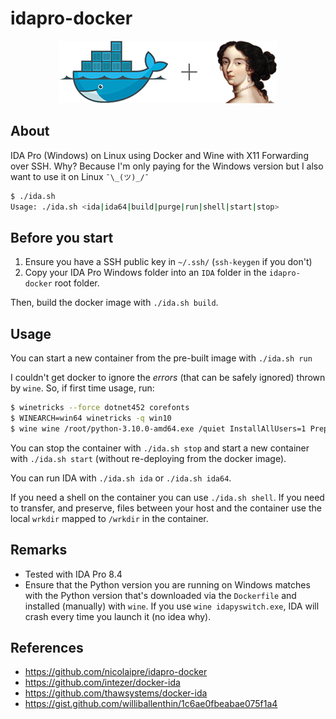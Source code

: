 # idapro-docker

<p align="center"><img src="wrkdir/docker-ida.png"></p>

## About

IDA Pro (Windows) on Linux using Docker and Wine with X11 Forwarding over SSH. Why? Because I'm only paying for the Windows version but I also want to use it on Linux `¯\_(ツ)_/¯`

```bash
$ ./ida.sh
Usage: ./ida.sh <ida|ida64|build|purge|run|shell|start|stop>
```

## Before you start

1. Ensure you have a SSH public key in `~/.ssh/` (`ssh-keygen` if you don't)
2. Copy your IDA Pro Windows folder into an `IDA` folder in the `idapro-docker` root folder.

Then, build the docker image with `./ida.sh build`.

## Usage

You can start a new container from the pre-built image with `./ida.sh run`

I couldn't get docker to ignore the *errors* (that can be safely ignored) thrown by `wine`. So, if first time usage, run:

```bash
$ winetricks --force dotnet452 corefonts
$ WINEARCH=win64 winetricks -q win10
$ wine wine /root/python-3.10.0-amd64.exe /quiet InstallAllUsers=1 PrependPath=1
```

You can stop the container with `./ida.sh stop` and start a new container with `./ida.sh start` (without re-deploying from the docker image).

You can run IDA with `./ida.sh ida` or `./ida.sh ida64`.

If you need a shell on the container you can use `./ida.sh shell`. If you need to transfer, and preserve, files between your host and the container use the local `wrkdir` mapped to `/wrkdir` in the container.

## Remarks

- Tested with IDA Pro 8.4
- Ensure that the Python version you are running on Windows matches with the Python version that's downloaded via the `Dockerfile` and installed (manually) with `wine`. If you use `wine idapyswitch.exe`, IDA will crash every time you launch it (no idea why).

## References

- https://github.com/nicolaipre/idapro-docker
- https://github.com/intezer/docker-ida
- https://github.com/thawsystems/docker-ida
- https://gist.github.com/williballenthin/1c6ae0fbeabae075f1a4

